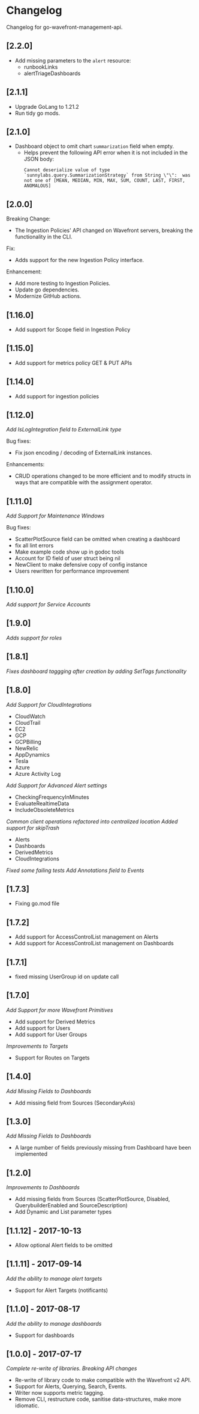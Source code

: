 # Changelog

Changelog for go-wavefront-management-api.
## [2.2.0]

- Add missing parameters to the `alert` resource:
  - runbookLinks
  - alertTriageDashboards

## [2.1.1]

- Upgrade GoLang to 1.21.2
- Run tidy go mods.

## [2.1.0]

- Dashboard object to omit chart `summarization` field when empty.
  - Helps prevent the following API error when it is not included in the JSON body:
      ```text
      Cannot deserialize value of type `sunnylabs.query.SummarizationStrategy` from String \"\":  was not one of [MEAN, MEDIAN, MIN, MAX, SUM, COUNT, LAST, FIRST, ANOMALOUS]
      ```

## [2.0.0]

Breaking Change:
- The Ingestion Policies' API changed on Wavefront servers, breaking the functionality in the CLI.

Fix:
- Adds support for the new Ingestion Policy interface.

Enhancement:
- Add more testing to Ingestion Policies.
- Update go dependencies.
- Modernize GitHub actions.

## [1.16.0]

* Add support for Scope field in Ingestion Policy

## [1.15.0]

* Add support for metrics policy GET & PUT APIs

## [1.14.0]

* Add support for ingestion policies

## [1.12.0]

*Add IsLogIntegration field to ExternalLink type*

Bug fixes:
- Fix json encoding / decoding of ExternalLink instances.

Enhancements:
- CRUD operations changed to be more efficient and to modify structs in ways
that are compatible with the assignment operator.

## [1.11.0]

*Add Support for Maintenance Windows*

Bug fixes:
- ScatterPlotSource field can be omitted when creating a dashboard
- fix all lint errors
- Make example code show up in godoc tools
- Account for ID field of user struct being nil
- NewClient to make defensive copy of config instance
- Users rewritten for performance improvement

## [1.10.0]

*Add support for Service Accounts*

## [1.9.0]

*Adds support for roles*

## [1.8.1]
*Fixes dashboard taggging after creation by adding SetTags functionality*

## [1.8.0]

*Add Support for CloudIntegrations*
 - CloudWatch
 - CloudTrail
 - EC2
 - GCP
 - GCPBilling
 - NewRelic
 - AppDynamics
 - Tesla
 - Azure
 - Azure Activity Log

*Add Support for Advanced Alert settings*

- CheckingFrequencyInMinutes
- EvaluateRealtimeData
- IncludeObsoleteMetrics

*Common client operations refactored into centralized location*
*Added support for skipTrash*

- Alerts
- Dashboards
- DerivedMetrics
- CloudIntegrations

*Fixed some failing tests*
*Add Annotations field to Events*

## [1.7.3]

- Fixing go.mod file

## [1.7.2]

- Add support for AccessControlList management on Alerts
- Add support for AccessControlList management on Dashboards

## [1.7.1]

- fixed missing UserGroup id on update call

## [1.7.0]

*Add Support for more Wavefront Primitives*

- Add support for Derived Metrics
- Add support for Users
- Add support for User Groups

*Improvements to Targets*

- Support for Routes on Targets

## [1.4.0]

*Add Missing Fields to Dashboards*

- Add missing field from Sources (SecondaryAxis)

## [1.3.0]

*Add Missing Fields to Dashboards*

- A large number of fields previously missing from Dashboard have been implemented

## [1.2.0]

*Improvements to Dashboards*

- Add missing fields from Sources (ScatterPlotSource, Disabled, QuerybuilderEnabled and SourceDescription)
- Add Dynamic and List parameter types

## [1.1.12] - 2017-10-13

- Allow optional Alert fields to be omitted

## [1.1.11] - 2017-09-14

*Add the ability to manage alert targets*

- Support for Alert Targets (notificants)

## [1.1.0] - 2017-08-17

*Add the ability to manage dashboards*

- Support for dashboards

## [1.0.0] - 2017-07-17

*Complete re-write of libraries. Breaking API changes*

- Re-write of library code to make compatible with the Wavefront v2 API.
- Support for Alerts, Querying, Search, Events.
- Writer now supports metric tagging.
- Remove CLI, restructure code, sanitise data-structures, make more idiomatic.
